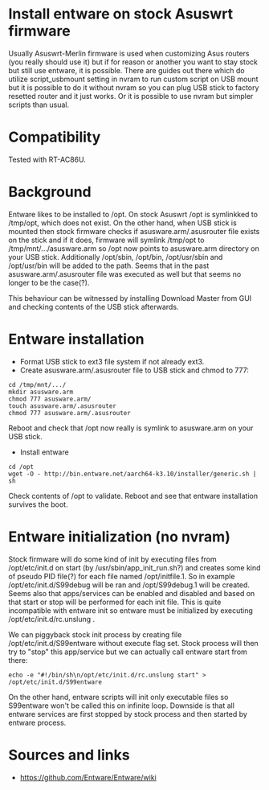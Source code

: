 # Install entware on stock Asuswrt firmware
Usually Asuswrt-Merlin firmware is used when customizing Asus routers (you really should use it) but if for reason or another you want to stay stock but still use entware, it is possible. There are guides out there which do utilize script_usbmount setting in nvram to run custom script on USB mount but it is possible to do it without nvram so you can plug USB stick to factory resetted router and it just works. Or it is possible to use nvram but simpler scripts than usual.

# Compatibility
Tested with RT-AC86U.

# Background
Entware likes to be installed to /opt. On stock Asuswrt /opt is symlinkked to /tmp/opt, which does not exist. On the other hand, when USB stick is mounted then stock firmware checks if asusware.arm/.asusrouter file exists on the stick and if it does, firmware will symlink /tmp/opt to /tmp/mnt/.../asusware.arm so /opt now points to asusware.arm directory on your USB stick. Additionally /opt/sbin, /opt/bin, /opt/usr/sbin and /opt/usr/bin will be added to the path. Seems that in the past asusware.arm/.asusrouter file was executed as well but that seems no longer to be the case(?).

This behaviour can be witnessed by installing Download Master from GUI and checking contents of the USB stick afterwards.

# Entware installation
- Format USB stick to ext3 file system if not already ext3.
- Create asusware.arm/.asusrouter file to USB stick and chmod to 777:
```
cd /tmp/mnt/.../
mkdir asusware.arm
chmod 777 asusware.arm/
touch asusware.arm/.asusrouter
chmod 777 asusware.arm/.asusrouter
```
Reboot and check that /opt now really is symlink to asusware.arm on your USB stick.
- Install entware
```
cd /opt
wget -O - http://bin.entware.net/aarch64-k3.10/installer/generic.sh | sh
```
Check contents of /opt to validate. Reboot and see that entware installation survives the boot.

# Entware initialization (no nvram)
Stock firmware will do some kind of init by executing files from /opt/etc/init.d on start (by /usr/sbin/app_init_run.sh?) and creates some kind of pseudo PID file(?) for each file named /opt/initfile.1. So in example /opt/etc/init.d/S99debug will be ran and /opt/S99debug.1 will be created. Seems also that apps/services can be enabled and disabled and based on that start or stop will be performed for each init file. This is quite incompatible with entware init so entware must be initialized by executing /opt/etc/init.d/rc.unslung . 

We can piggyback stock init process by creating file /opt/etc/init.d/S99entware without execute flag set. Stock process will then try to "stop" this app/service but we can actually call entware start from there:

```
echo -e "#!/bin/sh\n/opt/etc/init.d/rc.unslung start" > /opt/etc/init.d/S99entware
```

On the other hand, entware scripts will init only executable files so S99entware won't be called this on infinite loop. Downside is that all entware services are first stopped by stock process and then started by entware process. 

# Sources and links
- https://github.com/Entware/Entware/wiki



